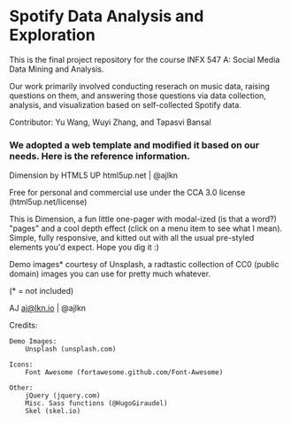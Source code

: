 # Spotify Data Analysis and Exploration

This is the final project repository for the course INFX 547 A: Social Media Data Mining and Analysis.

Our work primarily involved conducting reserach on music data, raising questions on them, and answering those questions via data collection, analysis, and visualization based on self-collected Spotify data.

Contributor: Yu Wang, Wuyi Zhang, and Tapasvi Bansal


### We adopted a web template and modified it based on our needs. Here is the reference information.

Dimension by HTML5 UP
html5up.net | @ajlkn

Free for personal and commercial use under the CCA 3.0 license (html5up.net/license)

This is Dimension, a fun little one-pager with modal-ized (is that a word?) "pages"
and a cool depth effect (click on a menu item to see what I mean). Simple, fully
responsive, and kitted out with all the usual pre-styled elements you'd expect.
Hope you dig it :)

Demo images* courtesy of Unsplash, a radtastic collection of CC0 (public domain) images
you can use for pretty much whatever.

(* = not included)

AJ
aj@lkn.io | @ajlkn


Credits:
    
    Demo Images:
        Unsplash (unsplash.com)

    Icons:
        Font Awesome (fortawesome.github.com/Font-Awesome)

    Other:
        jQuery (jquery.com)
        Misc. Sass functions (@HugoGiraudel)
        Skel (skel.io)
